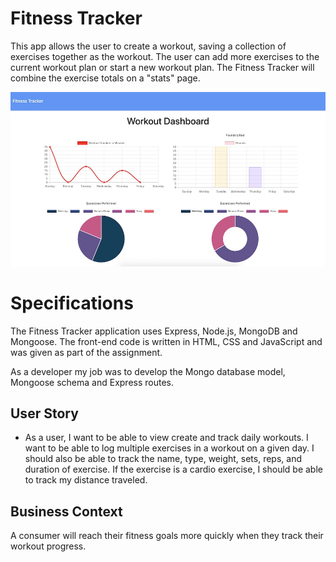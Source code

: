 # Fitness Tracker

This app allows the user to create a workout, saving a collection of exercises together as the workout.  The user can add more exercises to the current workout plan or start a new workout plan.  The Fitness Tracker will combine the exercise totals on a "stats" page. 

<img width="1000" alt="fitness stats" src="https://github.com/ngalter/fitness/blob/master/fitness.jpg">

# Specifications

The Fitness Tracker application uses Express, Node.js, MongoDB and Mongoose. The front-end code is written in HTML, CSS and JavaScript and was given as part of the assignment.

As a developer my job was to develop the Mongo database model, Mongoose schema and Express routes.

## User Story

* As a user, I want to be able to view create and track daily workouts. I want to be able to log multiple exercises in a workout on a given day. I should also be able to track the name, type, weight, sets, reps, and duration of exercise. If the exercise is a cardio exercise, I should be able to track my distance traveled.

## Business Context

A consumer will reach their fitness goals more quickly when they track their workout progress.

 
